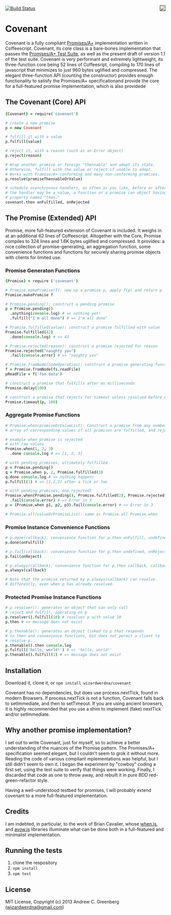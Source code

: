 [![Build Status](https://travis-ci.org/wizardwerdna/covenant.png)](https://travis-ci.org/wizardwerdna/covenant)
<img src="http://promises-aplus.github.com/promises-spec/assets/logo-small.png" style="outline: 1pt solid brown;" align="right" /> 


# Covenant 

Covenant is a fully compliant [Promises/A+](https://github.com/promises-aplus/promises-spec) implementation written in Coffeescript.  Covenant, its core class is a bare-bones implementation that passes the [Promises/A+ Test Suite](https://github.com/promises-aplus/promises-tests), as well as the present draft of version 1.1 of the test suite.  Covenant is very performant and extremely lightweight, its three-function core being 52 lines of Coffeesript, compiling to 170 lines of javascript that minimizes to just 960 bytes uglified and compressed.  The elegant three-function API (counting the constructor) provides enough functionality to satisfy the Promises/A+ specificationand provide the core for a full-featured promise implementation, which is also providede

 
## The Covenant (Core) API

```coffeescript
{Covenant} = require('covenant')

# create a new promise
p = new Covenant

# fulfill it with a value
p.fulfill(value)

# reject it, with a reason (such as an Error object)
p.reject(reason)

# Wrap another promise or foreign "thennable" and adopt its state.
# Otherwise, fulfill with the value or reject if unable to adopt.
# Works with Promise/A+-conforming and many non-conforming promises.
p.resolve(promiseThennableOrValue)

# schedule asynchronous handlers, as often as you like, before or after resolution
# the handler may be a value, a function or a promise (an object having a function
# property named "then."
covenant.then onFulfilled, onRejected
```

## The Promise (Extended) API

Promise, more full-featured extension of Covenant is included.  It weighs in at an additional 62 lines of Coffeescript. Altogether with the Core, Promise compiles to 324 lines and 1.6K bytes uglified and compressed.  It provides: a nice collection of promise-generating, an aggregation function, some convenience functions and functions for securely sharing promise objects with clients for limited use.
  
### Promise Generaton Functions

```coffeescript
{Promise} = require ('covenant')

# Promise.makePromise(f): new up a promise p, apply f(p) and return p
Promise.makePromise f

# Promise.pending(): construct a pending promise
p = Promise.pending()
  .anything(console.log) # => nothing yet!
  .fulfill("I'm all done") # => I'm all done"

# Promise.fulfilled(value): construct a promise fulfilled with value
Promise.fulfilled(42)
  .done(console.log) # => 43

# Promise.rejected(reason): construct a promise rejected for reason
Promise.rejected("naughty you")
  .fail(console.error) # => "naughty you"

# Promise.fromNode(nodeOperation): construct a promise generating function based on node functions
f = Promise.fromNode(fs.readFile)
pReadFile = f('foo.data')

# construct a promise that fulfills after ms milliseconds
Promise.delay(100)

# construct a promise that rejects for timeout unless resolved before ms milliseconds.
Promise.timeout(p, 100)
```

### Aggregate Promise Functions
```coffeescript
# Promise.when(promiseOrValueList): Construct a promise from any number of values or promises, which fulfills with an
# array of corresponding values if all promises are fulfilled, and rejects if ANY

# example when promise is rejected
# with raw values
Promise.when(1, 2, 3)
  .done console.log # => [1, 2, 3]

# with pending promises, ultimately fulfilled
p = Promise.pending()
q = Promise.when p, 2, Promise.fulfilled(3)
q.done console.log # => nothing happens
p.fulfill(1) # => [1,2,3] after a tick or two

# with pending promises, one rejectedl
Promise.when(Promise.pending(), Promise.fulfilled(2), Promise.rejected("Error in 3")
  .fail(console.error) # => Error in 3
p = (Promise.when p1, p2, p3).fail(console.error) # => Error in 3

# Promise.all(valueOrPromiseList): same as Promise.all Promise.when 
```

### Promise Instance Convenience Functions
```coffeescript
# p.done(callback): convenience function for p.then onFulfill, undefined
p.done(onFulfill)

# p.fail(callback): convenience function for p.then undefined, onReject
p.fail(onReject)

# p.always(callback): convenience function for p.then callback, callback
p.always(callback)

# Note that the promise returned by p.always(callback) can resolve
# differently, even when p has already resolved.
```

### Protected Promise Instance Functions
```coffeescript
# p.resolver(): generates an object that can only call 
# reject and fulfill, operating on p
p.resolver().fulfill(10) # resolves p with value 10
p.then # => message does not exist 

# p.thenable(): generates an object linked to p that responds 
# to then and convenience functions, but does not permit a client to
# resolve p. 
p.thenable().then console.log
p.fulfill('hello, world!') # => 'hello, world!'
p.thenable().fulfill(1) # => message does not exist 
```

## Installation 

Download it, clone it, or `npm install wizardwerdna/covenant`

Covenant has no dependencies, but does use process.nextTick, found in modern Browsers.  If process.nextTick is not a function, Covenant falls back to setImmediate, and then to setTimeout.  If you are using ancient browsers, it is highly recommended that you use a shim to implement (fake) nextTick and/or setImmediate.

## Why another promise implementation?

I set out to write Covenant, just for myself, so to achieve a better understanding of the nuances of the Promise pattern.  The Promises/A+ specification seemed elegant, but I couldn't seem to grok it without more. Reading the code of various compliant mplementations was helpful, but I still didn't seem to own it.  I began the experiment by "cowboy" coding a first set, using the test suite to verify that things were working.  Finally, I discarded that code as one to throw away, and rebuilt it in pure BDD red-green-refactor style.

Having a well-understood testbed for promises, I will probably extend covenant to a more full-featured implementation.

## Credits

I am indebted, in particular, to the work of Brian Cavalier, whose [when.js](https://github.com/cujojs/when), and [avow.js](https://github.com/briancavalier/avow) libraries illuminate what can be done both in a full-featured and minimalist implementation.

## Running the tests

1. clone the respository
1. `npm install`
1. `npm test`

## License

MIT License, Copyright (c) 2013 Andrew C. Greenberg (wizardwerdna@gmail.com)
